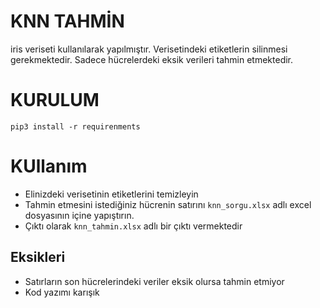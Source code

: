 # KNN TAHMİN
iris veriseti kullanılarak yapılmıştır.
Verisetindeki etiketlerin silinmesi gerekmektedir. Sadece hücrelerdeki eksik verileri tahmin etmektedir.

# KURULUM
```
pip3 install -r requirenments
```

# KUllanım

- Elinizdeki verisetinin etiketlerini temizleyin
- Tahmin etmesini istediğiniz hücrenin satırını ```knn_sorgu.xlsx``` adlı excel dosyasının içine yapıştırın.
- Çıktı olarak ```knn_tahmin.xlsx``` adlı bir çıktı vermektedir

## Eksikleri

- Satırların son hücrelerindeki veriler eksik olursa tahmin etmiyor
- Kod yazımı karışık


